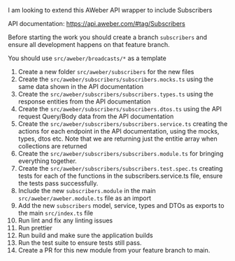 I am looking to extend this AWeber API wrapper to include Subscribers 

API documentation: https://api.aweber.com/#tag/Subscribers

Before starting the work you should create a branch `subscribers` and ensure all development happens on that feature branch.

You should use `src/aweber/broadcasts/*` as a template

1. Create a new folder `src/aweber/subscribers` for the new files
2. Create the `src/aweber/subscribers/subscribers.mocks.ts` using the same data shown in the API documentation 
3. Create the `src/aweber/subscribers/subscribers.types.ts` using the response entities from the API documentation
4. Create the `src/aweber/subscribers/subscribers.dtos.ts` using the API request Query/Body data from the API documentation
5. Create the `src/aweber/subscribers/subscribers.service.ts` creating the actions for each endpoint in the API documentation, using the mocks, types, dtos etc. Note that we are returning just the entitie array when collections are returned
6. Create the `src/aweber/subscribers/subscribers.module.ts` for bringing everything together.
7. Create the `src/aweber/subscribers/subscribers.test.spec.ts` creating tests for each of the functions in the subscribers.service.ts file, ensure the tests pass successfully.
8. Include the new `subscribers.module` in the main `src/aweber/aweber.module.ts` file as an import
9. Add the new `subscribers` model, service, types and DTOs as exports to the main `src/index.ts` file
10. Run lint and fix any linting issues
11. Run prettier 
12. Run build and make sure the application builds
13. Run the test suite to ensure tests still pass.
14. Create a PR for this new module from your feature branch to main.